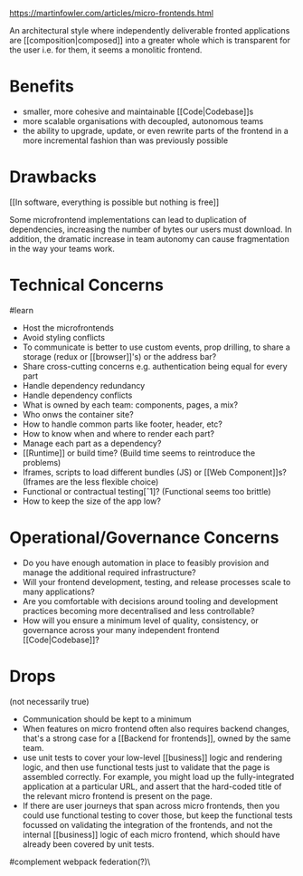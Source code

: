 https://martinfowler.com/articles/micro-frontends.html

An architectural style where independently deliverable fronted applications are [[composition|composed]] into a greater whole which is transparent for the user i.e. for them, it seems a monolitic frontend.

# Benefits

* smaller, more cohesive and maintainable [[Code|Codebase]]s
* more scalable organisations with decoupled, autonomous teams
* the ability to upgrade, update, or even rewrite parts of the frontend in a more incremental fashion than was previously possible

# Drawbacks

[[In software, everything is possible but nothing is free]] 

Some microfrontend implementations can lead to duplication of dependencies, increasing the number of bytes our users must download. In addition, the dramatic increase in team autonomy can cause fragmentation in the way your teams work.

# Technical Concerns

#learn 

* Host the microfrontends
* Avoid styling conflicts
* To communicate is better to use custom events, prop drilling, to share a storage (redux or [[browser]]'s) or the address bar?
* Share cross-cutting concerns e.g. authentication being equal for every part
* Handle dependency redundancy
* Handle dependency conflicts 
* What is owned by each team: components, pages, a mix?
* Who onws the container site?
* How to handle common parts like footer, header, etc?
* How to know when and where to render each part?
* Manage each part as a dependency?
* [[Runtime]] or build time? (Build time seems to reintroduce the problems)
* Iframes, scripts to load different bundles (JS) or  [[Web Component]]s? (Iframes are the less flexible choice)
* Functional or contractual testing[ˆ1]? (Functional seems too brittle)
* How to keep the size of the app low?

# Operational/Governance Concerns

- Do you have enough automation in place to feasibly provision and manage the additional required infrastructure?
- Will your frontend development, testing, and release processes scale to many applications?
- Are you comfortable with decisions around tooling and development practices becoming more decentralised and less controllable?
- How will you ensure a minimum level of quality, consistency, or governance across your many independent frontend [[Code|Codebase]]?


# Drops

(not necessarily true)

* Communication should be kept to a minimum
* When features on micro frontend often also requires backend changes, that's a strong case for a [[Backend for frontends]], owned by the same team.
* use unit tests to cover your low-level [[business]] logic and rendering logic, and then use functional tests just to validate that the page is assembled correctly. For example, you might load up the fully-integrated application at a particular URL, and assert that the hard-coded title of the relevant micro frontend is present on the page.
* If there are user journeys that span across micro frontends, then you could use functional testing to cover those, but keep the functional tests focussed on validating the integration of the frontends, and not the internal [[business]] logic of each micro frontend, which should have already been covered by unit tests.

#complement webpack federation(?)\

[^1]: Check [[Consumer-Driven Contracts]]